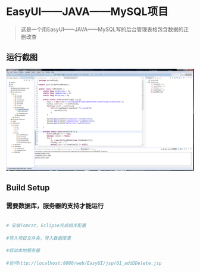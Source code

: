 # EasyUI——JAVA——MySQL项目

>这是一个用EasyUI——JAVA——MySQL写的后台管理表格包含数据的正删改查

<h2>运行截图</h2>
<img src="https://github.com/fuyanbing/fuyanbing.github.io/blob/master/EasyUI_JAVA/md/01.png" alt="首页" >
<h2>Build Setup</h2>

### 需要数据库，服务器的支持才能运行
``` bash

# 安装Tomcat，Eclipse完成相关配置

#导入项目文件夹，导入数据库表

#启动本地服务器

#访问http://localhost:8080/web/EasyUI/jsp/01_addDDelete.jsp

```
